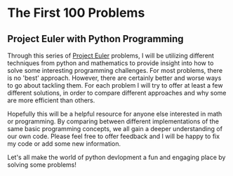 # The First 100 Problems
## Project Euler with Python Programming

Through this series of [Project Euler](https://projecteuler.net) problems, I will be utilizing different techniques from python and mathematics to provide insight into how to solve some interesting programming challenges. For most problems, there is no 'best' approach. However, there are certainly better and worse ways to go about tackling them. For each problem I will try to offer at least a few different solutions, in order to compare different approaches and why some are more efficient than others. 

Hopefully this will be a helpful resource for anyone else interested in math or programming. By comparing between different implementations of the same basic programming concepts, we all gain a deeper understanding of our own code. 
Please feel free to offer feedback and I will be happy to fix my code or add some new information.

Let's all make the world of python devlopment a fun and engaging place by solving some problems! 
